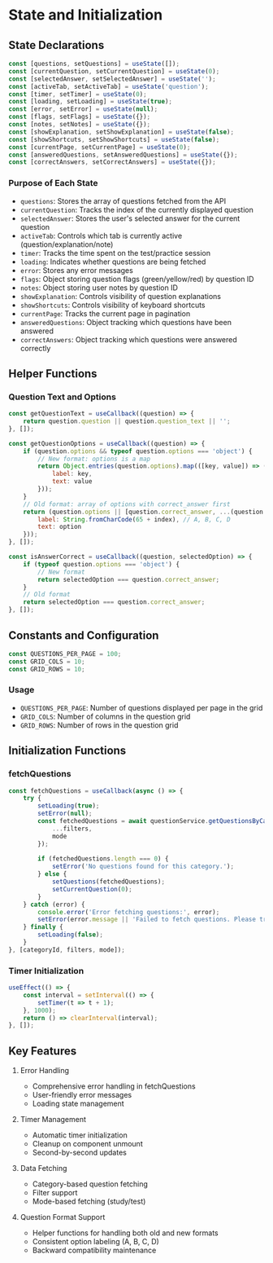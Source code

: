 # State and Initialization

## State Declarations
```javascript
const [questions, setQuestions] = useState([]);
const [currentQuestion, setCurrentQuestion] = useState(0);
const [selectedAnswer, setSelectedAnswer] = useState('');
const [activeTab, setActiveTab] = useState('question');
const [timer, setTimer] = useState(0);
const [loading, setLoading] = useState(true);
const [error, setError] = useState(null);
const [flags, setFlags] = useState({});
const [notes, setNotes] = useState({});
const [showExplanation, setShowExplanation] = useState(false);
const [showShortcuts, setShowShortcuts] = useState(false);
const [currentPage, setCurrentPage] = useState(0);
const [answeredQuestions, setAnsweredQuestions] = useState({});
const [correctAnswers, setCorrectAnswers] = useState({});
```

### Purpose of Each State
- `questions`: Stores the array of questions fetched from the API
- `currentQuestion`: Tracks the index of the currently displayed question
- `selectedAnswer`: Stores the user's selected answer for the current question
- `activeTab`: Controls which tab is currently active (question/explanation/note)
- `timer`: Tracks the time spent on the test/practice session
- `loading`: Indicates whether questions are being fetched
- `error`: Stores any error messages
- `flags`: Object storing question flags (green/yellow/red) by question ID
- `notes`: Object storing user notes by question ID
- `showExplanation`: Controls visibility of question explanations
- `showShortcuts`: Controls visibility of keyboard shortcuts
- `currentPage`: Tracks the current page in pagination
- `answeredQuestions`: Object tracking which questions have been answered
- `correctAnswers`: Object tracking which questions were answered correctly

## Helper Functions

### Question Text and Options
```javascript
const getQuestionText = useCallback((question) => {
    return question.question || question.question_text || '';
}, []);

const getQuestionOptions = useCallback((question) => {
    if (question.options && typeof question.options === 'object') {
        // New format: options is a map
        return Object.entries(question.options).map(([key, value]) => ({
            label: key,
            text: value
        }));
    }
    // Old format: array of options with correct_answer first
    return (question.options || [question.correct_answer, ...(question.incorrect_answers || [])]).map((option, index) => ({
        label: String.fromCharCode(65 + index), // A, B, C, D
        text: option
    }));
}, []);

const isAnswerCorrect = useCallback((question, selectedOption) => {
    if (typeof question.options === 'object') {
        // New format
        return selectedOption === question.correct_answer;
    }
    // Old format
    return selectedOption === question.correct_answer;
}, []);
```

## Constants and Configuration
```javascript
const QUESTIONS_PER_PAGE = 100;
const GRID_COLS = 10;
const GRID_ROWS = 10;
```

### Usage
- `QUESTIONS_PER_PAGE`: Number of questions displayed per page in the grid
- `GRID_COLS`: Number of columns in the question grid
- `GRID_ROWS`: Number of rows in the question grid

## Initialization Functions

### fetchQuestions
```javascript
const fetchQuestions = useCallback(async () => {
    try {
        setLoading(true);
        setError(null);
        const fetchedQuestions = await questionService.getQuestionsByCategory(categoryId, {
            ...filters,
            mode
        });
        
        if (fetchedQuestions.length === 0) {
            setError('No questions found for this category.');
        } else {
            setQuestions(fetchedQuestions);
            setCurrentQuestion(0);
        }
    } catch (error) {
        console.error('Error fetching questions:', error);
        setError(error.message || 'Failed to fetch questions. Please try again later.');
    } finally {
        setLoading(false);
    }
}, [categoryId, filters, mode]);
```

### Timer Initialization
```javascript
useEffect(() => {
    const interval = setInterval(() => {
        setTimer(t => t + 1);
    }, 1000);
    return () => clearInterval(interval);
}, []);
```

## Key Features
1. Error Handling
   - Comprehensive error handling in fetchQuestions
   - User-friendly error messages
   - Loading state management

2. Timer Management
   - Automatic timer initialization
   - Cleanup on component unmount
   - Second-by-second updates

3. Data Fetching
   - Category-based question fetching
   - Filter support
   - Mode-based fetching (study/test)

4. Question Format Support
   - Helper functions for handling both old and new formats
   - Consistent option labeling (A, B, C, D)
   - Backward compatibility maintenance
